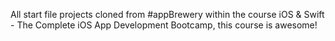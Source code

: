 All start file projects cloned from #appBrewery within the course iOS & Swift - The Complete iOS App Development Bootcamp, this course is awesome!
